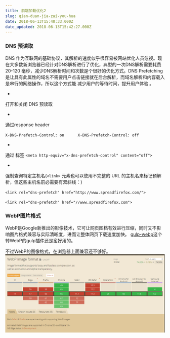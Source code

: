 ```yaml
---
title: 前端加载优化2
slug: qian-duan-jia-zai-you-hua
date: 2018-06-13T15:40:33.000Z
date_updated: 2018-06-13T15:42:27.000Z
---
```


### DNS 预读取

DNS 作为互联网的基础协议，其解析的速度似乎很容易被网站优化人员忽视。现在大多数新浏览器已经针对DNS解析进行了优化，典型的一次DNS解析需要耗费 20-120 毫秒，减少DNS解析时间和次数是个很好的优化方式。DNS Prefetching 是让具有此属性的域名不需要用户点击链接就在后台解析，而域名解析和内容载入是串行的网络操作，所以这个方式能 减少用户的等待时间，提升用户体验 。

- 
打开和关闭 DNS 预读取

- 
通过response header

`X-DNS-Prefetch-Control: on      X-DNS-Prefetch-Control: off`

- 
通过 标签
`<meta http-equiv="x-dns-prefetch-control" content="off">`

- 
强制查询特定主机名(`<link>` 元素也可以使用不完整的 URL 的主机名来标记预解析，但这些主机名前必需要有双斜线：)

`<link rel="dns-prefetch" href="http://www.spreadfirefox.com/">`

`<link rel="dns-prefetch" href="//www.spreadfirefox.com">`

### WebP图片格式

WebP是Google新推出的影像技术，它可让网页图档有效进行压缩，同时又不影响图片格式兼容与实际清晰度，进而让整体网页下载速度加快。
[gulp-webp](https://github.com/sindresorhus/gulp-webp)这个转WebP的gulp插件还是蛮好用的。

不过WebP的图像格式，在浏览器上面兼容还不够好。
![](/source/images/2018/06/QQ--20180613234153.png)
